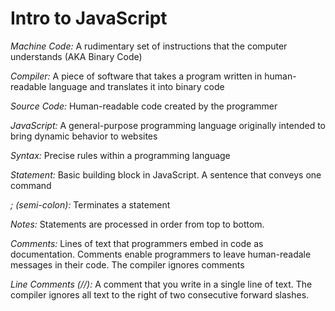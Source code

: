 # Intro to JavaScript

*Machine Code:*
A rudimentary set of instructions that the computer understands (AKA Binary Code)

*Compiler:*
A piece of software that takes a program written in human-readable language and translates it into binary code

*Source Code:*
Human-readable code created by the programmer

*JavaScript:*
A general-purpose programming language originally intended to bring dynamic behavior to websites

*Syntax:*
Precise rules within a programming language

*Statement:*
Basic building block in JavaScript. A sentence that conveys one command

*; (semi-colon):*
Terminates a statement

*Notes:* Statements are processed in order from top to bottom.

*Comments:*
Lines of text that programmers embed in code as documentation. Comments enable programmers to leave human-readale messages in their code. The compiler ignores comments

*Line Comments (//):*
A comment that you write in a single line of text. The compiler ignores all text to the right of two consecutive forward slashes.

